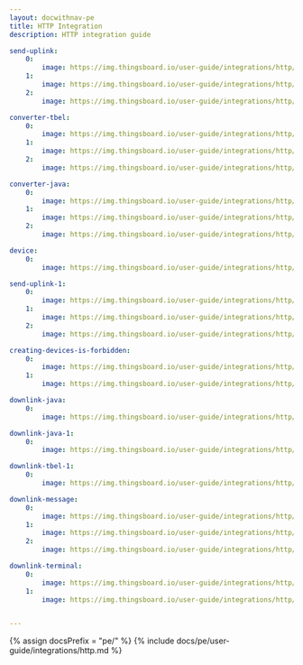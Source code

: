 ```yaml
---
layout: docwithnav-pe
title: HTTP Integration
description: HTTP integration guide 

send-uplink:
    0:
        image: https://img.thingsboard.io/user-guide/integrations/http/send-uplink-message-1-pe.png
    1:
        image: https://img.thingsboard.io/user-guide/integrations/http/send-uplink-message-2-pe.png
    2:
        image: https://img.thingsboard.io/user-guide/integrations/http/send-uplink-message-3-pe.png

converter-tbel:
    0:
        image: https://img.thingsboard.io/user-guide/integrations/http/http-create-data-converters-2-tbel-pe.png
    1:
        image: https://img.thingsboard.io/user-guide/integrations/http/http-create-data-converters-3-tbel-pe.png
    2:
        image: https://img.thingsboard.io/user-guide/integrations/http/http-create-data-converters-4-tbel-pe.png

converter-java:
    0:
        image: https://img.thingsboard.io/user-guide/integrations/http/http-create-data-converters-2-java-pe.png
    1:
        image: https://img.thingsboard.io/user-guide/integrations/http/http-create-data-converters-3-java-pe.png
    2:
        image: https://img.thingsboard.io/user-guide/integrations/http/http-create-data-converters-4-java-pe.png

device:
    0:
        image: https://img.thingsboard.io/user-guide/integrations/http/device-1-pe.png

send-uplink-1:
    0:
        image: https://img.thingsboard.io/user-guide/integrations/http/http-received-data-1-pe.png
    1:
        image: https://img.thingsboard.io/user-guide/integrations/http/http-received-data-2-pe.png
    2:
        image: https://img.thingsboard.io/user-guide/integrations/http/http-received-data-3-pe.png

creating-devices-is-forbidden:
    0:
        image: https://img.thingsboard.io/user-guide/integrations/http/creating-devices-is-forbidden-1-pe.png
    1:
        image: https://img.thingsboard.io/user-guide/integrations/http/creating-devices-is-forbidden-2-pe.png

downlink-java:
    0:
        image: https://img.thingsboard.io/user-guide/integrations/http/downlink-java-1-pe.png

downlink-java-1:
    0:
        image: https://img.thingsboard.io/user-guide/integrations/http/downlink-java-2-pe.png

downlink-tbel-1:
    0:
        image: https://img.thingsboard.io/user-guide/integrations/http/downlink-tbel-2-pe.png

downlink-message:
    0:
        image: https://img.thingsboard.io/user-guide/integrations/http/http-downlink-message-1-pe.png
    1:
        image: https://img.thingsboard.io/user-guide/integrations/http/http-downlink-message-2-pe.png
    2:
        image: https://img.thingsboard.io/user-guide/integrations/http/http-downlink-message-3-pe.png

downlink-terminal:
    0:
        image: https://img.thingsboard.io/user-guide/integrations/http/http-downlink-responce-2-pe.png
    1:
        image: https://img.thingsboard.io/user-guide/integrations/http/http-downlink-responce-1-pe.png


---
```

{% assign docsPrefix = "pe/" %}
{% include docs/pe/user-guide/integrations/http.md %}
